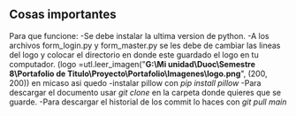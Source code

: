 ## Cosas importantes

Para que funcione: 
  -Se debe instalar la ultima version de python.
  -A los archivos form_login.py y form_master.py se les debe de cambiar las lineas del logo y colocar el directorio en donde este guardado el logo en tu computador. 
  (logo =utl.leer_imagen("__G:\Mi unidad\Duoc\Semestre 8\Portafolio de Titulo\Proyecto\Portafolio\Imagenes\logo.png__", (200, 200)) en micaso asi quedo
  -instalar pillow con *pip install pillow*
  -Para descargar el documento usar *git clone <URL>* en la carpeta donde quieres que se guarde.
  -Para descargar el historial de los commit lo haces con *git pull <URL> main*
